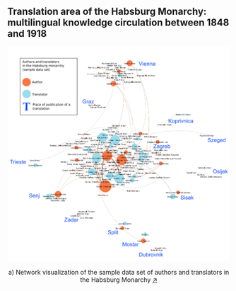 ## Translation area of the Habsburg Monarchy: multilingual knowledge circulation between 1848 and 1918

![Image](authors_translators_places_legend.png)
<p align="center">a) Network visualization of the sample data set of authors and translators in the Habsburg Monarchy <a title="Open image in new tab" href="https://sanjasaric.github.io/HaDUe/authors_translators_places_legend.png" target="_blank">↗</a></p>



